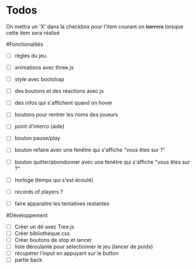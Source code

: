 # Todos

On mettra un 'X' dans la checkbox pour l'item courant
on ~~barrera~~ lorsque cette item sera réalisé

#Fonctionalités
* [ ] règles du jeu
* [ ] animations avec three.js
* [ ] style avec bootstrap
* [ ] des boutons et des réactions avec js
* [ ] des infos qui s'affichent quand on hover
* [ ] boutons pour rentrer les noms des joueurs
* [ ] point d'interro (aide)
* [ ] bouton pause/play
* [ ] bouton refaire avec une fenêtre qui s'affiche "vous êtes sur ?"
* [ ] bouton quitter/abondonner avec une fenêtre qui s'affiche "vous êtes sur ?"
* [ ] horloge (temps qui s'est écoulé)
* [ ] records of players ?
* [ ] faire apparaitre les tentatives restantes


#Développement
* [ ] Créer un dé avec Tree.js
* [ ] Créer bibliothèque css
* [ ] Créer boutons de stop et lancer
* [ ] liste déroulante pour sélectionner le jeu (lancer de poids)
* [ ] récupérer l'input en appuyant sur le button
* [ ] partie back
